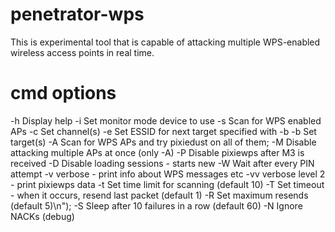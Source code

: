 # penetrator-wps

This is experimental tool that is capable of attacking multiple WPS-enabled wireless access points in real time.

# cmd options
-h Display help
-i <dev> Set monitor mode device to use
-s Scan for WPS enabled APs
-c <channel> Set channel(s)
-e <essid> Set ESSID for next target specified with -b
-b <bssid> Set target(s)
-A Scan for WPS APs and try pixiedust on all of them;
-M Disable attacking multiple APs at once (only -A)
-P Disable pixiewps after M3 is received
-D Disable loading sessions - starts new
-W Wait after every PIN attempt
-v verbose - print info about WPS messages etc
-vv verbose level 2 - print pixiewps data
-t <seconds>Set time limit for scanning (default 10)
-T <ms> Set timeout - when it occurs, resend last packet (default 1)
-R <max> Set maximum resends (default 5)\n");
-S <seconds> Sleep after 10 failures in a row (default 60)
-N Ignore NACKs (debug)